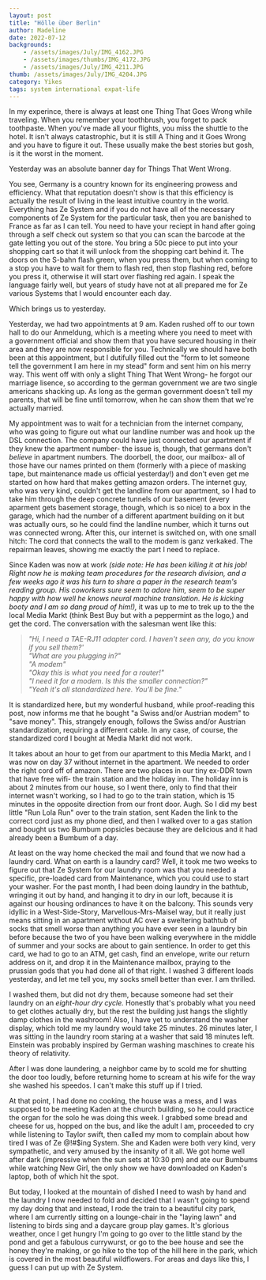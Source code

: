 ```yaml
---
layout: post
title: "Hölle über Berlin"
author: Madeline
date: 2022-07-12
backgrounds:
    - /assets/images/July/IMG_4162.JPG
    - /assets/images/thumbs/IMG_4172.JPG
    - /assets/images/July/IMG_4211.JPG
thumb: /assets/images/July/IMG_4204.JPG
category: Yikes
tags: system international expat-life
---
```


In my experince, there is always at least one Thing That Goes Wrong while traveling. When you remember your toothbrush, you forget to pack toothpaste. When you've made all your flights, you miss the shuttle to
the hotel. It isn't always catastrophic, but it is still A Thing and it Goes Wrong and you have to figure it out. These usually make the best stories but gosh, is it the worst in the moment. 

Yesterday was an absolute banner day for Things That Went Wrong. 

You see, Germany is a country known for its engineering prowess and efficiency. What that reputation doesn't show is that this efficiency is actually the result of living in the least intuitive country in the world. Everything has Ze System and if you do not have all of the necessary components of Ze System for the particular task, then you are banished to France as far as I can tell. You need to have your reciept in hand after going through a self check out system so that you can scan the barcode at the gate letting you out of the store. You bring a 50c piece to put into your shopping cart so that it will unlock from the shopping cart behind it. The doors on the S-bahn flash green, when you press them, but when coming to a stop you have to wait for them to flash red, then stop flashing red, before you press it, otherwise it will start over flashing red again. I speak the language fairly well, but years of study have not at all prepared me for Ze various Systems that I would encounter each day. 

Which brings us to yesterday. 

Yesterday, we had two appointments at 9 am. Kaden rushed off to our town hall to do our Anmeldung, which is a meeting where you need to meet with a government official and show them that you have secured housing in their area and they are now responsible for you. Technically we should have both been at this appointment, but I dutifully filled out the "form to let someone tell the government I am here in my stead" form and sent him on his merry way. This went off with only a slight Thing That Went Wrong- he forgot our marriage lisence, so according to the german government we are two single americans shacking up. As long as the german government doesn't tell my parents, that will be fine until tomorrow, when he can show them that we're actually married. 

My appointment was to wait for a technician from the internet company, who was going to figure out what our landline number was and hook up the DSL connection. The company could have just connected our apartment if they knew the apartment number- the issue is, though, that germans don't *believe* in apartment numbers. The doorbell, the door, our mailbox- all of those have our names printed on them (formerly with a piece of masking tape, but maintenance made us official yesterday!) and don't even get me started on how hard that makes getting amazon orders. The internet guy, who was very kind, couldn't get the landline from our apartment, so I had to take him through the deep concrete tunnels of our basement (every aparment gets basement storage, though, which is so nice) to a box in the garage, which had the number of a different apartment building on it but was actually ours, so he could find the landline number, which it turns out was connected wrong. After this, our internet is switched on, with one small hitch: The cord that connects the wall to the modem is ganz verkaked. The repairman leaves, showing me exactly the part I need to replace. 

Since Kaden was now at work *(side note: He has been killing it at his job! Right now he is making team procedures for the research division, and a few weeks ago it was his turn to share a paper in the research team's reading group. His coworkers sure seem to adore him, seem to be super happy with how well he knows neural machine translation. He is kicking booty and I am so dang proud of him!),* it was up to me to trek up to the the local Media Markt (think Best Buy but with a peppermint as the logo,) and get the cord. The conversation with the salesman went like this:

> *"Hi, I need a TAE-RJ11 adapter cord. I haven't seen any, do you know if you sell them?'  
> "What are you plugging in?"  
> "A modem"  
> "Okay this is what you need for a router!"  
> "I need it for a modem. Is this the smaller connection?"  
> "Yeah it's all standardized here. You'll be fine."*  

It is standardized here, but my wonderful husband, while proof-reading this post, now informs me that he bought "a Swiss and/or Austrian modem" to "save money". This, strangely enough, follows the Swiss and/or Austrian standardization, requiring a different cable. In any case, of course, the standardized cord I bought at Media Markt did not work.

It takes about an hour to get from our apartment to this Media Markt, and I was now on day 37 without internet in the apartment. We needed to order the right cord off of amazon. There are two places in our tiny ex-DDR town that have free wifi- the train station and the holiday inn. The holiday inn is about 2 minutes from our house, so I went there, only to find that their internet wasn't working, so I had to go to the train station, which is 15 minutes in the opposite direction from our front door. Augh. So I did my best little "Run Lola Run" over to the train station, sent Kaden the link to the correct cord just as my phone died, and then I walked over to a gas station and bought us two Bumbum popsicles because they are delicious and it had already been a Bumbum of a day. 

At least on the way home checked the mail and found that we now had a laundry card. What on earth is a laundry card? Well, it took me two weeks to figure out that Ze System for our laundry room was that you needed a specific, pre-loaded card from Maintenance, which you could use to start your washer. For the past month, I had been doing laundry in the bathtub, wringing it out by hand, and hanging it to dry in our loft, because it is against our housing ordinances to have it on the balcony. This sounds very idyllic in a West-Side-Story, Marvellous-Mrs-Maisel way, but it really just means sitting in an apartment without AC over a sweltering bathtub of socks that smell worse than anything you have ever seen in a laundry bin before because the two of you have been walking everywhere in the middle of summer and your socks are about to gain sentience. In order to get this card, we had to go to an ATM, get cash, find an envelope, write our return address on it, and drop it in the Maintenance mailbox, praying to the prussian gods that you had done all of that right. I washed 3 different loads yesterday, and let me tell you, my socks smell better than ever. I am thrilled. 

I washed them, but did not dry them, because someone had set their laundry on an *eight-hour dry cycle.* Honestly that's probably what you need to get clothes actually dry, but the rest the building just hangs the slightly damp clothes in the washroom! Also, I have yet to understand the washer display, which told me my laundry would take 25 minutes. 26 minutes later, I was sitting in the laundry room staring at a washer that said 18 minutes left. Einstein was probably inspired by German washing maschines to create his theory of relativity. 

After I was done laundering, a neighbor came by to scold me for shutting the door too loudly, before returning home to scream at his wife for the way she washed his speedos. I can't make this stuff up if I tried. 

At that point, I had done no cooking, the house was a mess, and I was supposed to be meeting Kaden at the church building, so he could practice the organ for the solo he was doing this week. I grabbed some bread 
and cheese for us, hopped on the bus, and like the adult I am, proceeded to cry while listening to Taylor swift, then called my mom to complain about how tired I was of Ze @!#$ing System. She and Kaden were both very kind, very sympathetic, and very amused by the insanity of it all. We got home well after dark (impressive when the sun sets at 10:30 pm) and ate our Bumbums while watching New Girl, the only show we have downloaded on Kaden's laptop, both of which hit the spot.


But today, I looked at the mountain of dished I need to wash by hand and the laundry I now needed to fold and decided that I wasn't going to spend my day doing that and instead, I rode the train to a beautiful
city park, where I am currently sitting on a lounge-chair in the "laying lawn" and listening to birds sing and a daycare group play games. It's glorious weather, once I get hungry I'm going to go over to the little stand by the pond and get a fabulous currywurst, or go to the bee house and see the honey they're making, or go hike to the top of the hill here in the park, which is covered in the most beautiful wildflowers. For areas and days like this, I guess I can put up with Ze System. 


